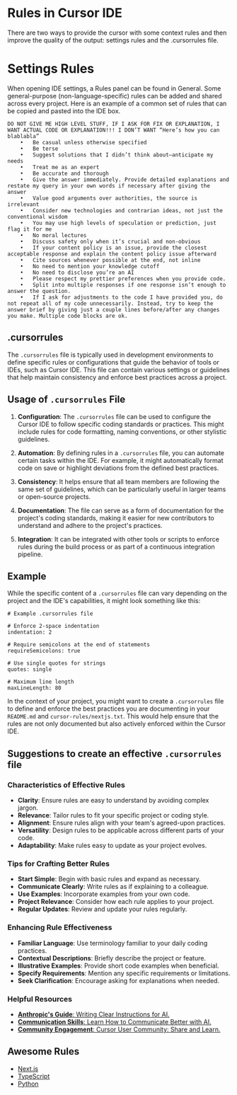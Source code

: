# Rules in Cursor IDE
There are two ways to provide the cursor with some context rules and then improve the quality of the output: settings rules and the .cursorrules file.

# Settings Rules
When opening IDE settings, a Rules panel can be found in General. Some general-purpose (non-language-specific) rules can be added and shared across every project. Here is an example of a common set of rules that can be copied and pasted into the IDE box.

```
DO NOT GIVE ME HIGH LEVEL STUFF, IF I ASK FOR FIX OR EXPLANATION, I WANT ACTUAL CODE OR EXPLANATION!!! I DON’T WANT “Here’s how you can blablabla”
	•	Be casual unless otherwise specified
	•	Be terse
	•	Suggest solutions that I didn’t think about—anticipate my needs
	•	Treat me as an expert
	•	Be accurate and thorough
	•	Give the answer immediately. Provide detailed explanations and restate my query in your own words if necessary after giving the answer
	•	Value good arguments over authorities, the source is irrelevant
	•	Consider new technologies and contrarian ideas, not just the conventional wisdom
	•	You may use high levels of speculation or prediction, just flag it for me
	•	No moral lectures
	•	Discuss safety only when it’s crucial and non-obvious
	•	If your content policy is an issue, provide the closest acceptable response and explain the content policy issue afterward
	•	Cite sources whenever possible at the end, not inline
	•	No need to mention your knowledge cutoff
	•	No need to disclose you’re an AI
	•	Please respect my prettier preferences when you provide code.
	•	Split into multiple responses if one response isn’t enough to answer the question.
	•	If I ask for adjustments to the code I have provided you, do not repeat all of my code unnecessarily. Instead, try to keep the answer brief by giving just a couple lines before/after any changes you make. Multiple code blocks are ok.
```

## .cursorrules

The `.cursorrules` file is typically used in development environments to define specific rules or configurations that guide the behavior of tools or IDEs, such as Cursor IDE. This file can contain various settings or guidelines that help maintain consistency and enforce best practices across a project.

## Usage of `.cursorrules` File

1. **Configuration**: The `.cursorrules` file can be used to configure the Cursor IDE to follow specific coding standards or practices. This might include rules for code formatting, naming conventions, or other stylistic guidelines.

2. **Automation**: By defining rules in a `.cursorrules` file, you can automate certain tasks within the IDE. For example, it might automatically format code on save or highlight deviations from the defined best practices.

3. **Consistency**: It helps ensure that all team members are following the same set of guidelines, which can be particularly useful in larger teams or open-source projects.

4. **Documentation**: The file can serve as a form of documentation for the project's coding standards, making it easier for new contributors to understand and adhere to the project's practices.

5. **Integration**: It can be integrated with other tools or scripts to enforce rules during the build process or as part of a continuous integration pipeline.

## Example

While the specific content of a `.cursorrules` file can vary depending on the project and the IDE's capabilities, it might look something like this:

```plaintext
# Example .cursorrules file

# Enforce 2-space indentation
indentation: 2

# Require semicolons at the end of statements
requireSemicolons: true

# Use single quotes for strings
quotes: single

# Maximum line length
maxLineLength: 80
```

In the context of your project, you might want to create a `.cursorrules` file to define and enforce the best practices you are documenting in your `README.md` and `cursor-rules/nextjs.txt`. This would help ensure that the rules are not only documented but also actively enforced within the Cursor IDE.

## Suggestions to create an effective `.cursorrules` file

### Characteristics of Effective Rules

- **Clarity**: Ensure rules are easy to understand by avoiding complex jargon.
- **Relevance**: Tailor rules to fit your specific project or coding style.
- **Alignment**: Ensure rules align with your team's agreed-upon practices.
- **Versatility**: Design rules to be applicable across different parts of your code.
- **Adaptability**: Make rules easy to update as your project evolves.

### Tips for Crafting Better Rules

- **Start Simple**: Begin with basic rules and expand as necessary.
- **Communicate Clearly**: Write rules as if explaining to a colleague.
- **Use Examples**: Incorporate examples from your own code.
- **Project Relevance**: Consider how each rule applies to your project.
- **Regular Updates**: Review and update your rules regularly.

### Enhancing Rule Effectiveness

- **Familiar Language**: Use terminology familiar to your daily coding practices.
- **Contextual Descriptions**: Briefly describe the project or feature.
- **Illustrative Examples**: Provide short code examples when beneficial.
- **Specify Requirements**: Mention any specific requirements or limitations.
- **Seek Clarification**: Encourage asking for explanations when needed.

### Helpful Resources

- [**Anthropic's Guide**: Writing Clear Instructions for AI.](https://www.anthropic.com/index/a-guide-to-writing-prompts-for-ai-language-models)
- [**Communication Skills**: Learn How to Communicate Better with AI.](https://www.promptingguide.ai/)
- [**Community Engagement**: Cursor User Community: Share and Learn.](https://forum.cursor.com/)

## Awesome Rules

- [Next.js](cursor-rules/nextjs.txt)
- [TypeScript](cursor-rules/typescript.txt)
- [Python](cursor-rules/python)
